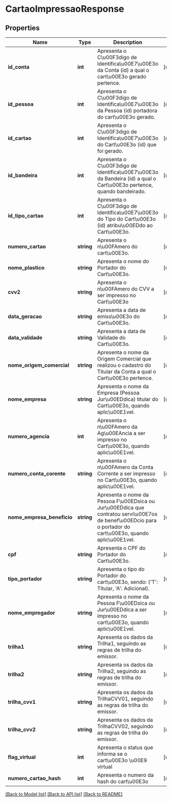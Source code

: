 # CartaoImpressaoResponse

## Properties
Name | Type | Description | Notes
------------ | ------------- | ------------- | -------------
**id_conta** | **int** | Apresenta o C\u00F3digo de Identifica\u00E7\u00E3o da Conta (id) a qual o cart\u00E3o gerado pertence. | [optional] 
**id_pessoa** | **int** | Apresenta o C\u00F3digo de Identifica\u00E7\u00E3o da Pessoa (id) portadora do cart\u00E3o gerado. | [optional] 
**id_cartao** | **int** | Apresenta o C\u00F3digo de Identifica\u00E7\u00E3o do Cart\u00E3o (id) que foi gerado. | [optional] 
**id_bandeira** | **int** | Apresenta o C\u00F3digo de Identifica\u00E7\u00E3o da Bandeira (id) a qual o Cart\u00E3o pertence, quando bandeirado. | [optional] 
**id_tipo_cartao** | **int** | Apresenta o C\u00F3digo de Identifica\u00E7\u00E3o do Tipo do Cart\u00E3o (id) atribu\u00EDdo ao Cart\u00E3o. | [optional] 
**numero_cartao** | **string** | Apresenta o n\u00FAmero do cart\u00E3o. | [optional] 
**nome_plastico** | **string** | Apresenta o nome do Portador do Cart\u00E3o. | [optional] 
**cvv2** | **string** | Apresenta o n\u00FAmero do CVV a ser impresso no Cart\u00E3o | [optional] 
**data_geracao** | **string** | Apresenta a data de emiss\u00E3o do Cart\u00E3o. | [optional] 
**data_validade** | **string** | Apresenta a data de Validade do Cart\u00E3o. | [optional] 
**nome_origem_comercial** | **string** | Apresenta o nome da Origem Comercial que realizou o cadastro do Titular da Conta a qual o Cart\u00E3o pertence. | [optional] 
**nome_empresa** | **string** | Apresenta o nome da Empresa (Pessoa Jur\u00EDdica) titular do Cart\u00E3o, quando aplic\u00E1vel. | [optional] 
**numero_agencia** | **int** | Apresenta o n\u00FAmero da Ag\u00EAncia a ser impresso no Cart\u00E3o, quando aplic\u00E1vel. | [optional] 
**numero_conta_corente** | **string** | Apresenta o n\u00FAmero da Conta Corrente a ser impresso no Cart\u00E3o, quando aplic\u00E1vel. | [optional] 
**nome_empresa_beneficio** | **string** | Apresenta o nome da Pessoa F\u00EDsica ou Jur\u00EDdica que contratou servi\u00E7os de benef\u00EDcio para o portador do cart\u00E3o, quando aplic\u00E1vel. | [optional] 
**cpf** | **string** | Apresenta o CPF do Portador do Cart\u00E3o. | [optional] 
**tipo_portador** | **string** | Apresenta o tipo do Portador do cart\u00E3o, sendo: (&#39;T&#39;: Titular, &#39;A&#39;: Adicional). | [optional] 
**nome_empregador** | **string** | Apresenta o nome da Pessoa F\u00EDsica ou Jur\u00EDdica a ser impresso no cart\u00E3o, quando aplic\u00E1vel. | [optional] 
**trilha1** | **string** | Apresenta os dados da Trilha1, seguindo as regras de trilha do emissor. | [optional] 
**trilha2** | **string** | Apresenta os dados da Trilha2, seguindo as regras de trilha do emissor. | [optional] 
**trilha_cvv1** | **string** | Apresenta os dados da TrilhaCVV01, seguindo as regras de trilha do emissor. | [optional] 
**trilha_cvv2** | **string** | Apresenta os dados da TrilhaCVV02, seguindo as regras de trilha do emissor. | [optional] 
**flag_virtual** | **int** | Apresenta o status que informa se o cart\u00E3o \u00E9 virtual  | [optional] 
**numero_cartao_hash** | **int** | Apresenta o numero da hash do cart\u00E3o  | [optional] 

[[Back to Model list]](../README.md#documentation-for-models) [[Back to API list]](../README.md#documentation-for-api-endpoints) [[Back to README]](../README.md)


